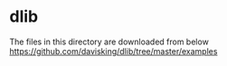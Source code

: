 dlib
===============
 
The files in this directory are downloaded from below
https://github.com/davisking/dlib/tree/master/examples

